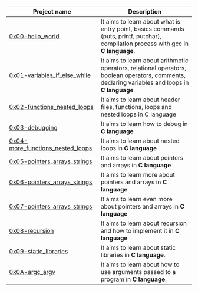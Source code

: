 | **Project name** | **Description** |
| ---------------- | --------------- |
| [0x00-hello_world](https://github.com/Dave-codd/alx-low_level_programming/tree/master/0x00-hello_world) | It aims to learn about what is entry point, basics commands (puts, printf, putchar), compilation process with gcc in **C language**. |
| [0x01-variables_if_else_while](https://github.com/Dave-codd/alx-low_level_programming/tree/master/0x01-variables_if_else_while) | It aims to learn about arithmetic operators, relational operators, boolean operators, comments, declaring variables and loops in **C language** |
| [0x02-functions_nested_loops](https://github.com/Dave-codd/alx-low_level_programming/tree/master/0x02-functions_nested_loops) | It aims to learn about header files, functions, loops and nested loops in C language |
| [0x03-debugging](https://github.com/Dave-codd/alx-low_level_programming/tree/master/0x03-debugging) |	It aims to learn how to debug in **C language** |
| [0x04-more_functions_nested_loops](https://github.com/Dave-codd/alx-low_level_programming/tree/master/0x04-more_functions_nested_loops) | It aims to learn about nested loops in **C language** |
| [0x05-pointers_arrays_strings](https://github.com/Dave-codd/alx-low_level_programming/tree/master/0x05-pointers_arrays_strings) | It aims to learn about pointers and arrays in **C language** |
| [0x06-pointers_arrays_strings](https://github.com/Dave-codd/alx-low_level_programming/tree/master/0x06-pointers_arrays_strings) | It aims to learn more about pointers and arrays in **C language** |
| [0x07-pointers_arrays_strings](https://github.com/Dave-codd/alx-low_level_programming/tree/master/0x07-pointers_arrays_strings) | It aims to learn even more about pointers and arrays in **C language** |
| [0x08-recursion](https://github.com/Dave-codd/alx-low_level_programming/tree/master/0x08-recursion) | It aims to learn about recursion and how to implement it in **C language** |
| [0x09-static_libraries](https://github.com/Dave-codd/alx-low_level_programming/tree/master/0x09-static_libraries) | It aims to learn  about static libraries in **C language**. |
| [0x0A-argc_argv](https://github.com/Dave-codd/alx-low_level_programming/tree/master/0x0A-argc_argv) | It aims to learn about how to use arguments passed to a program in **C language**. |
